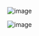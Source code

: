 ![image](https://github.com/ir32/demo2/assets/47362140/ac0e6bb9-95dc-4ce5-83e2-4ac14727426a)


![image](https://github.com/ir32/demo2/assets/47362140/3bae3567-9668-4783-89df-18af1298331b)

